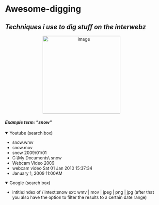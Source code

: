 # Awesome-digging
## *Techniques i use to dig stuff on the interwebz*
<p align="center">
  <img src="https://pbs.twimg.com/media/FV4NHaHWIAIBWYy?format=jpg&name=small" width="256" title="image">
</p>

#### ***Example term: "snow"***

<details open>
    <summary>Youtube (search box)</summary>
    <ul>
        <li>snow.wmv</li>
        <li>snow.mov</li>
        <li>snow 2009/01/01</li>
        <li>C:\My Documents\ snow</li>
        <li>Webcam Video 2009</li>
        <li>webcam video Sat 01 Jan 2010 15:37:34</li>
        <li>January 1, 2009 11:00AM</li>     
    </ul>
</details>

<details open>
    <summary>Google (search box)</summary>
    <ul>
        <li>intitle:Index of / intext:snow ext: wmv | mov | jpeg | png | jpg (after that you also have the option to filter the results to a certain date range)</li>
    </ul>
</details>
